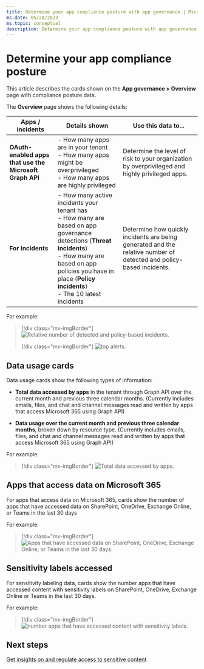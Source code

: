 ```yaml
---
title: Determine your app compliance posture with app governance | Microsoft Defender for Cloud Apps
ms.date: 05/28/2023
ms.topic: conceptual
description: Determine your app compliance posture with app governance in Microsoft Defender XDR with Microsoft Defender for Cloud Apps.
---
```


# Determine your app compliance posture

This article describes the cards shown on the **App governance > Overview** page with compliance posture data.

The **Overview** page shows the following details:

|Apps / incidents  |Details shown  | Use this data to... |
|---------|---------|---------|
|**OAuth-enabled apps that use the Microsoft Graph API**     |  - How many apps are in your tenant <br>- How many apps might be overprivileged <br>- How many apps are highly privileged | Determine the level of risk to your organization by overprivileged and highly privileged apps. |
|**For incidents**    | - How many active incidents your tenant has <br>- How many are based on app governance detections (**Threat incidents**) <br>- How many are based on app policies you have in place (**Policy incidents**) <br>- The 10 latest incidents  | Determine how quickly incidents are being generated and the relative number of detected and policy-based incidents. |

For example:

> [!div class="mx-imgBorder"]
>![Relative number of detected and policy-based incidents.](incidents-summary1.png)
>
> [!div class="mx-imgBorder"]
>![top alerts.](media/app-governance-visibility-insights-compliance-posture/top-alerts.png)

## Data usage cards

Data usage cards show the following types of information:

- **Total data accessed by apps** in the tenant through Graph API over the current month and previous three calendar months. (Currently includes emails, files, and chat and channel messages read and written by apps that access Microsoft 365 using Graph API)

- **Data usage over the current month and previous three calendar months**, broken down by resource type. (Currently includes emails, files, and chat and channel messages read and written by apps that access Microsoft 365 using Graph API)

For example:

> [!div class="mx-imgBorder"]
>![Total data accessed by apps.](media/app-governance-visibility-insights-compliance-posture/data-usage-chart.png)

## Apps that access data on Microsoft 365

For apps that access data on Microsoft 365, cards show the number of apps that have accessed data on SharePoint, OneDrive, Exchange Online, or Teams in the last 30 days

For example:

> [!div class="mx-imgBorder"]
>![Apps that have accessed data on SharePoint, OneDrive, Exchange Online, or Teams in the last 30 days.](media/app-governance-visibility-insights-compliance-posture/apps-accessed-m365-services-chart.png)

## Sensitivity labels accessed

For sensitivity labeling data, cards show the number apps that have accessed content with sensitivity labels on SharePoint, OneDrive, Exchange Online or Teams in the last 30 days.

For example:

> [!div class="mx-imgBorder"]
>![number apps that have accessed content with sensitivity labels.](sensitive-data-accessed-chart1.png)

## Next steps

[Get insights on and regulate access to sensitive content](app-governance-visibility-insights-sensitive-content.md)